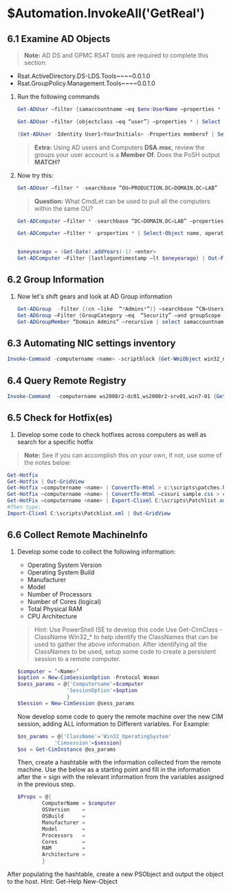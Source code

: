 # $Automation.InvokeAll('GetReal')

## 6.1 Examine AD Objects

>**Note:** AD DS and GPMC RSAT tools are required to complete this section:

* Rsat.ActiveDirectory.DS-LDS.Tools~~~~0.0.1.0
* Rsat.GroupPolicy.Management.Tools~~~~0.0.1.0

1. Run the following commands

    ```PowerShell
    Get-ADUser –filter {samaccountname –eq $env:UserName –properties * }
    ```

    ```PowerShell
    Get-ADUser –filter {objectclass –eq “user”} –properties * | Select samaccountname,passwordneverexpires,enabled
    ```

    ```PowerShell
    (Get-ADUser -Identity User1<YourInitials> -Properties memberof | Select-Object MemberOf).memberof
    ```

    >**Extra:** Using AD users and Computers **DSA.msc**, review the groups your user account is a **Member Of.** Does the PoSH output **MATCH?**

2. Now try this:

    ```PowerShell
    Get-ADUser –filter * -searchbase “OU=PRODUCTION,DC=DOMAIN,DC=LAB”
    ```

    >**Question:** What CmdLet can be used to pull all the computers within the same OU?

    ```PowerShell
    Get-ADComputer –filter * -searchbase “DC=DOMAIN,DC=LAB” –properties passwordlastset | Export-Csv pcpwdlist.csv

    Get-ADComputer –filter * -properties * | Select-Object name, operatingsystem, operatingsystemservicepack | Out-GridView -title "Windows OS Inventory"


    $oneyearago = (Get-Date).addYears(-1) <enter>
    Get-ADComputer –Filter {lastlogontimestamp –lt $oneyearago} | Out-File c:\scripts\stalePCs.txt
    ```

## 6.2 Group Information

1. Now let's shift gears and look at AD Group information

    ```PowerShell
    Get-ADGroup  -filter {(cn –like  “*Admins*”)} –searchbase “CN=Users,DC=domain,DC=lab” | ForEach-Object {Get-ADGroupMember –Identity $_.samaccountname –recursive} | Export-Csv –path C:\scripts\Adminmembers.csv
    Get-ADGroup –Filter {GroupCategory –eq  “Security” –and groupScope –eq “Universal”}
    Get-ADGroupMember “Domain Admins” –recursive | select samaccountname,name | Format-Table –autosize
    ```

## 6.3 Automating NIC settings inventory

```PowerShell
Invoke-Command -computername <name> -scriptblock {Get-WmiObject win32_networkadapterconfiguration | where {$_.IPEnabled -eq "True"} | Select-Object ipaddress,defaultipgateway,ipsubnet,dnsserversearchorder}
```

## 6.4 Query Remote Registry

```PowerShell
Invoke-Command  -computername ws2008r2-dc01,ws2008r2-srv01,win7-01 {Get-ItemProperty "HKLM:\Software\Microsoft\Virtual Machine\Auto" | select integrationservicesversion} | Out-GridView
```

## 6.5 Check for Hotfix(es)

1. Develop some code to check hotfixes across computers as well as search for a specific hotfix

>**Note:** See if you can accomplish this on your own, if not, use some of the notes below:

```PowerShell
Get-Hotfix
Get-Hotfix | Out-GridView
Get-Hotfix –computername <name> | ConvertTo-Html > c:\scripts\patches.html
Get-Hotfix –computername <name> | ConvertTo-Html –cssuri sample.css > c:\scripts\patches.html
Get-HotFix –computername <name> | Export-Clixml C:\scripts\Patchlist.xml
#Then type:
Import-Clixml C:\scripts\Patchlist.xml | Out-GridView
```

## 6.6 Collect Remote MachineInfo

1. Develop some code to collect the following information:

    * Operating System Version
    * Operating System Build
    * Manufacturer
    * Model
    * Number of Processors
    * Number of Cores (logical)
    * Total Physical RAM
    * CPU Architecture

    >Hint:
    >Use PowerShell ISE to develop this code
    >Use Get-CimClass -ClassName Win32_* to help identify the ClassNames that can be used to gather the above information.
    After identifying all the ClassNames to be used, setup some code to create a persistent session to a remote computer.

    ```PowerShell
    $computer = ‘<Name>’
    $option = New-CimSessionOption -Protocol Wsman
    $sess_params = @{'Computername'=$computer
                    'SessionOption'=$option
                    }
    $Session = New-CimSession @sess_params
    ```

    Now develop some code to query the remote machine over the new CIM session, adding ALL information to Different variables.
    For Example:

    ```PowerShell
    $os_params = @{'ClassName'='Win32_OperatingSystem'
                'Cimsession'=$session}
    $os = Get-CimInstance @os_params
    ```

    Then, create a hashtable with the information collected from the remote machine. Use the below as a starting point and fill in the information after the = sign with the relevant information from the variables assigned in the previous step.

    ```PowerShell
    $Props = @{
            ComputerName = $computer
            OSVersion    =
            OSBuild      =
            Manufacturer =
            Model        =
            Processors   =
            Cores        =
            RAM          =
            Architecture =
            }
    ```

After populating the hashtable, create a new PSObject and output the object to the host.
Hint: Get-Help New-Object

